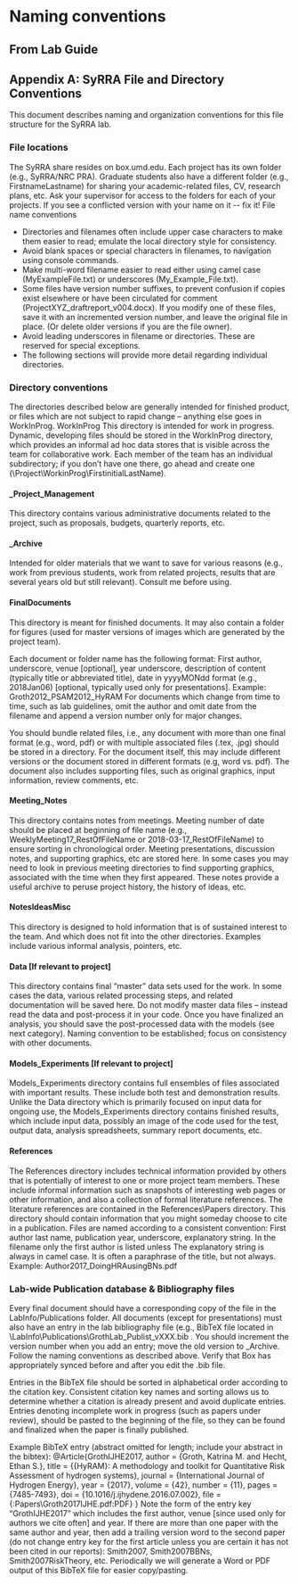 # Naming conventions
## From Lab Guide
## Appendix A: SyRRA File and Directory Conventions
This document describes naming and organization conventions for this file structure for the SyRRA lab.
### File locations
The SyRRA share resides on box.umd.edu. Each project has its own folder (e.g., SyRRA/NRC PRA). Graduate students also have a different folder (e.g., FirstnameLastname) for sharing your academic-related files, CV, research plans, etc. Ask your supervisor for access to the folders for each of your projects. If you see a conflicted version with your name on it -- fix it!
File name conventions
- Directories and filenames often include upper case characters to make them easier to read; emulate the local directory style for consistency.
-	Avoid blank spaces or special characters in filenames, to navigation using console commands.
-	Make multi-word filename easier to read either using camel case (MyExampleFile.txt) or underscores (My_Example_File.txt).
-	Some files have version number suffixes, to prevent confusion if copies exist elsewhere or have been circulated for comment (ProjectXYZ_draftreport_v004.docx). If you modify one of these files, save it with an incremented version number, and leave the original file in place. (Or delete older versions if you are the file owner).
-	Avoid leading underscores in filename or directories. These are reserved for special exceptions.
-	The following sections will provide more detail regarding individual directories.
### Directory conventions
The directories described below are generally intended for finished product, or files which are not subject to rapid change – anything else goes in WorkInProg.
WorkInProg
This directory is intended for work in progress. Dynamic, developing files should be stored in the WorkInProg directory, which provides an informal ad hoc data stores that is visible across the team for collaborative work. Each member of the team has an individual subdirectory; if you don’t have one there, go ahead and create one (\Project\WorkinProg\FirstinitialLastName).

#### _Project_Management
This directory contains various administrative documents related to the project, such as proposals, budgets, quarterly reports, etc.
#### _Archive
Intended for older materials that we want to save for various reasons (e.g., work from previous students, work from related projects,  results that are several years old but still relevant). Consult me before using.
#### FinalDocuments
This directory is meant for finished documents. It may also contain a folder for figures (used for master versions of images which are generated by the project team).

Each document or folder name has the following format: First author, underscore, venue [optional], year underscore, description of content (typically title or abbreviated title), date in yyyyMONdd format (e.g., 2018Jan06) [optional, typically used only for presentations].
Example: Groth2012_PSAM2012_HyRAM
For documents which change from time to time, such as lab guidelines, omit the author and omit date from the filename and append a version number only for major changes.

You should bundle related files, i.e., any document with more than one final format (e.g., word, pdf) or with multiple associated files (.tex, .jpg) should be stored in a directory. For the document itself, this may include different versions or the document stored in different formats (e.g, word vs. pdf). The document also includes supporting files, such as original graphics, input information, review comments, etc.

#### Meeting_Notes
This directory contains notes from meetings. Meeting number of date should be placed at beginning of file name (e.g., WeeklyMeeting17_RestOfFileName or 2018-03-17_RestOfFileName) to ensure sorting in chronological order. Meeting presentations, discussion notes, and supporting graphics, etc are stored here. In some cases you may need to look in previous meeting directories to find supporting graphics, associated with the time when they first appeared. These notes provide a useful archive to peruse project history, the history of ideas, etc.

#### NotesIdeasMisc
This directory is designed to hold information that is of sustained interest to the team. And which does not fit into the other directories. Examples include various informal analysis, pointers, etc. 

#### Data [If relevant to project]
This directory contains final “master” data sets used for the work. In some cases the data, various related processing steps, and related documentation will be saved here. Do not modify master data files – instead read the data and post-process it in your code. Once you have finalized an analysis, you should save the post-processed data with the models (see next category). Naming convention to be established; focus on consistency with other documents.

#### Models_Experiments [If relevant to project]
Models_Experiments directory contains full ensembles of files associated with important results. These include both test and demonstration results. Unlike the Data directory which is primarily focused on input data for ongoing use, the Models_Experiments directory contains finished results, which include input data, possibly an image of the code used for the test, output data, analysis spreadsheets, summary report documents, etc.

#### References
The References directory includes technical information provided by others that is potentially of interest to one or more project team members. These include informal information such as snapshots of interesting web pages or other information, and also a collection of formal literature references.
The literature references are contained in the References\Papers directory. This directory should contain information that you might someday choose to cite in a publication. Files are named according to a consistent convention: First author last name, publication year, underscore, explanatory string. In the filename only the first author is listed unless 
The explanatory string is always in camel case. It is often a paraphrase of the title, but not always. Example: Author2017_DoingHRAusingBNs.pdf

### Lab-wide Publication database & Bibliography files
Every final document should have a corresponding copy of the file in the LabInfo/Publications folder. All documents (except for presentations) must also have an entry in the lab bibliography file (e.g., BibTeX file located in \LabInfo\Publications\GrothLab_Publist_vXXX.bib . You should increment the version number when you add an entry; move the old version to _Archive. Follow the naming conventions as described above. Verify that Box has appropriately synced before and after you edit the .bib file. 

Entries in the BibTeX file should be sorted in alphabetical order according to the citation key. Consistent citation key names and sorting allows us to determine whether a citation is already present and avoid duplicate entries. Entries denoting incomplete work in progress (such as papers under review), should be pasted to the beginning of the file, so they can be found and finalized when the paper is finally published.  

Example BibTeX entry (abstract omitted for length; include your abstract in the bibtex):
@Article{GrothIJHE2017,
  author = {Groth, Katrina M. and Hecht, Ethan S.},
  title = {{HyRAM}: A methodology and toolkit for Quantitative Risk Assessment of hydrogen systems},
  journal = {International Journal of Hydrogen Energy},
  year = {2017},
  volume = {42},
  number = {11},
  pages = {7485-7493},
  doi = {10.1016/j.ijhydene.2016.07.002},
  file = {:Papers\\Groth2017IJHE.pdf:PDF}
}
Note the form of the entry key “GrothIJHE2017” which includes the first author, venue [since used only for authors we cite often] and year. If there are more than one paper with the same author and year, then add a trailing version word to the second paper (do not change entry key for the first article unless you are certain it has not been cited in our reports): Smith2007, Smith2007BBNs, Smith2007RiskTheory, etc. Periodically we will generate a Word or PDF output of this BibTeX file for easier copy/pasting. 
